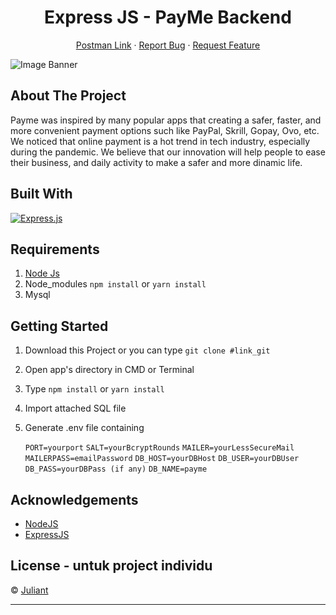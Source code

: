 <h1 align='center'>Express JS - PayMe Backend</h1>
  <p align="center">
    <a href="https://www.getpostman.com/collections/172018733789eb296ba1">Postman Link</a>
    ·
    <a href="mailto:iqbaljuliant@outlook.ie">Report Bug</a>
    ·
    <a href="mailto:iqbaljuliant@outlook.ie">Request Feature</a>  
  </p>

![Image Banner](https://trello-attachments.s3.amazonaws.com/60b899cdff87587ce7252ae0/808x538/fcccf59d955cef31bfdc41c7b6bd909e/Screen_Shot_2021-06-03_at_17.35.09.png)

## About The Project

Payme was inspired by many popular apps that creating a safer, faster, and more convenient
payment options such like PayPal, Skrill, Gopay, Ovo, etc. We noticed that online payment
is a hot trend in tech industry, especially during the pandemic. We believe that our innovation
will help people to ease their business, and daily activity to make a safer and more dinamic life.

## Built With

[![Express.js](https://img.shields.io/badge/Ex-Express-brightgreen)](https://expressjs.com/)

## Requirements

1. <a href="https://nodejs.org/en/download/">Node Js</a>
2. Node_modules `npm install` or `yarn install`
3. Mysql

## Getting Started

1. Download this Project or you can type `git clone #link_git`
2. Open app's directory in CMD or Terminal
3. Type `npm install` or `yarn install`
4. Import attached SQL file
5. Generate .env file containing

    `PORT=yourport`
    `SALT=yourBcryptRounds`
    `MAILER=yourLessSecureMail`
    `MAILERPASS=emailPassword`
    `DB_HOST=yourDBHost`
    `DB_USER=yourDBUser`
    `DB_PASS=yourDBPass (if any)`
    `DB_NAME=payme`

## Acknowledgements

- [NodeJS](https://nodejs.org/en/)
- [ExpressJS](https://expressjs.com/)

## License - untuk project individu

© [Juliant](https://github.com/iJuliant/)

---